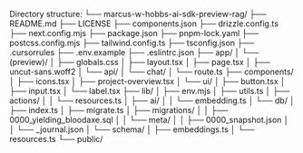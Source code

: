 Directory structure:
└── marcus-w-hobbs-ai-sdk-preview-rag/
    ├── README.md
    ├── LICENSE
    ├── components.json
    ├── drizzle.config.ts
    ├── next.config.mjs
    ├── package.json
    ├── pnpm-lock.yaml
    ├── postcss.config.mjs
    ├── tailwind.config.ts
    ├── tsconfig.json
    ├── .cursorrules
    ├── .env.example
    ├── .eslintrc.json
    ├── app/
    │   └── (preview)/
    │       ├── globals.css
    │       ├── layout.tsx
    │       ├── page.tsx
    │       ├── uncut-sans.woff2
    │       └── api/
    │           └── chat/
    │               └── route.ts
    ├── components/
    │   ├── icons.tsx
    │   ├── project-overview.tsx
    │   └── ui/
    │       ├── button.tsx
    │       ├── input.tsx
    │       └── label.tsx
    ├── lib/
    │   ├── env.mjs
    │   ├── utils.ts
    │   ├── actions/
    │   │   └── resources.ts
    │   ├── ai/
    │   │   └── embedding.ts
    │   └── db/
    │       ├── index.ts
    │       ├── migrate.ts
    │       ├── migrations/
    │       │   ├── 0000_yielding_bloodaxe.sql
    │       │   └── meta/
    │       │       ├── 0000_snapshot.json
    │       │       └── _journal.json
    │       └── schema/
    │           ├── embeddings.ts
    │           └── resources.ts
    └── public/

